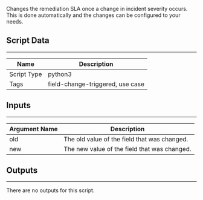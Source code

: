 Changes the remediation SLA once a change in incident severity occurs.
This is done automatically and the changes can be configured to your needs.

## Script Data
---

| **Name** | **Description** |
| --- | --- |
| Script Type | python3 |
| Tags | field-change-triggered, use case |

## Inputs
---

| **Argument Name** | **Description** |
| --- | --- |
| old | The old value of the field that was changed. |
| new | The new value of the field that was changed. |

## Outputs
---
There are no outputs for this script.
